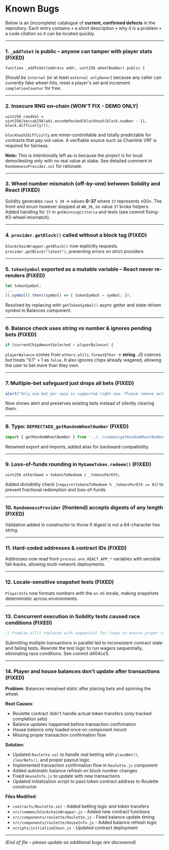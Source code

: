 # Known Bugs

Below is an (incomplete) catalogue of **current, confirmed defects** in the repository.  Each entry contains
• a short description
• why it is a problem
• a code citation so it can be located quickly.

---

### 1.  `_addToSet` is **public** – anyone can tamper with player stats **(FIXED)**
```18:26:contracts/Roulette.sol
function _addToSet(address addr, uint256 wheelNumber) public {
```
*Should be* `internal` (or at least `external onlyOwner`) because any caller can currently fake wheel-hits, reset a player's set and increment `completionCounter` for free.

---

### 2.  Insecure RNG on–chain **(WON'T FIX - DEMO ONLY)**
```5:9:contracts/RandomnessProvider.sol
uint256 randVal = uint256(keccak256(abi.encodePacked(blockhash(block.number - 1), block.difficulty)));
```
`blockhash`/`difficulty` are miner-controllable and totally predictable for contracts that pay out value.  A verifiable source such as Chainlink VRF is required for fairness.

**Note:** This is intentionally left as-is because the project is for local demo/testing only with no real value at stake. See detailed comment in `RandomnessProvider.sol` for rationale.

---

### 3.  Wheel number **mismatch (off-by-one)** between Solidity and React **(FIXED)**
Solidity generates `rand % 38` → values **0-37** where `37` represents «00».  The front-end enum however stopped at `WN_36`, so value `37` broke helpers.  Added handling for `37` in `getWinningCriteria` and tests (see commit fixing-#3-wheel-mismatch).

---

### 4.  `provider.getBlock()` called **without a block tag** **(FIXED)**
`blockchainWrapper.getBlock()` now explicitly requests `provider.getBlock("latest")`, preventing errors on strict providers.

---

### 5.  `tokenSymbol` exported as a **mutable variable** – React never re-renders **(FIXED)**
```64:85:src/common/blockchainWrapper.js
let tokenSymbol;
...
)).symbol().then((symbol) => { tokenSymbol = symbol; });
```
Resolved by replacing with `getTokenSymbol()` async getter and state-driven symbol in Balances component.

---

### 6.  Balance check uses **string vs number** & ignores pending bets **(FIXED)**
```66:72:src/components/roulette/Roulette.js
if (currentChipAmountSelected > playerBalance) {
```
`playerBalance` comes from `ethers.utils.formatEther` → **string**.  JS coerces but treats "0.1" > 1 as `false`.  It also ignores chips already wagered, allowing the user to bet more than they own.

---

### 7.  Multiple-bet safeguard just **drops all bets** **(FIXED)**
```96:103:src/components/roulette/Roulette.js
alert("Only one bet per spin is supported right now. Please remove extra bets or wait for multi-bet support.");
```
Now shows alert and preserves existing bets instead of silently clearing them.

---

### 8.  Typo: `DEPRECTAED_getRandomWheelNumber` **(FIXED)**
```7:7:src/components/roulette/Roulette.js
import { getRandomWheelNumber } from '../../common/getRandomWheelNumber';
```
Renamed export and imports, added alias for backward compatibility.

---

### 9.  Loss-of-funds rounding in `MyGameToken.redeem()` **(FIXED)**
```39:46:contracts/MyGameToken.sol
uint256 etherOwed = tokensToRedeem / _tokensPerEth;
```
Added divisibility check (`require(tokensToRedeem % _tokensPerEth == 0)`) to prevent fractional redemption and loss-of-funds.

---

### 10.  `RandomnessProvider` (frontend) accepts digests of any length **(FIXED)**
Validation added in constructor to throw if digest is not a 64-character hex string.

---

### 11.  Hard-coded addresses & contract IDs **(FIXED)**
Addresses now read from `process.env.REACT_APP_*` variables with sensible fall-backs, allowing multi-network deployments.

---

### 12.  Locale-sensitive snapshot tests **(FIXED)**
`PlayerInfo` now formats numbers with the `en-US` locale, making snapshots deterministic across environments.

---

### 13.  Concurrent execution in Solidity tests caused **race conditions** **(FIXED)**
```220:340:src/test/contracts/Roulette.js
// Promise.all() replaced with sequential for-loops to ensure proper state updates
```
Submitting multiple transactions in parallel led to inconsistent contract state and failing tests. Rewrote the test logic to run wagers sequentially, eliminating race conditions. See commit d404cc5.

---

### 14.  Player and house balances don't update after transactions **(FIXED)**
**Problem**: Balances remained static after placing bets and spinning the wheel.

**Root Causes**:
- Roulette contract didn't handle actual token transfers (only tracked completion sets)
- Balance updates happened before transaction confirmation
- House balance only loaded once on component mount
- Missing proper transaction confirmation flow

**Solution**:
- Updated `Roulette.sol` to handle real betting with `placeBet()`, `clearBets()`, and proper payout logic
- Implemented transaction confirmation flow in `Roulette.js` component
- Added automatic balance refresh on block number changes
- Fixed `HouseInfo.js` to update with new transactions
- Updated initialization script to pass token contract address to Roulette constructor

**Files Modified**:
- `contracts/Roulette.sol` - Added betting logic and token transfers
- `src/common/blockchainWrapper.js` - Added new contract functions
- `src/components/roulette/Roulette.js` - Fixed balance update timing
- `src/components/roulette/HouseInfo.js` - Added balance refresh logic
- `scripts/initializeChain.js` - Updated contract deployment

---

*(End of file – please update as additional bugs are discovered)*